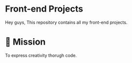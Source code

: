 # Front-end Projects

Hey guys, This repository contains all my front-end projects.


# 🚀 Mission
To express creativity thorugh code.


